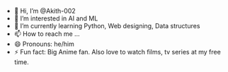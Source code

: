 - 👋 Hi, I’m @Akith-002
- 👀 I’m interested in AI and ML
- 🌱 I’m currently learning Python, Web designing, Data structures
- 📫 How to reach me ...
- 😄 Pronouns: he/him
- ⚡ Fun fact: Big Anime fan. Also love to watch films, tv series at my free time.

<!---
Akith-002/Akith-002 is a ✨ special ✨ repository because its `README.md` (this file) appears on your GitHub profile.
You can click the Preview link to take a look at your changes.
--->
